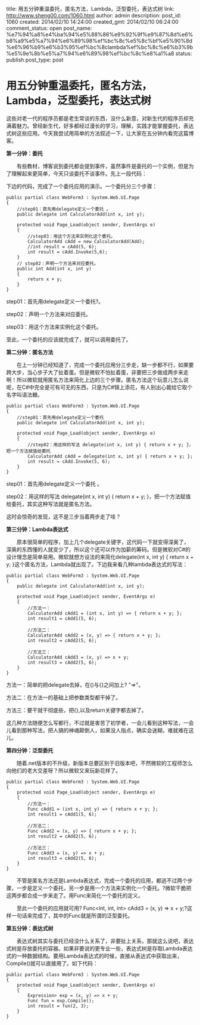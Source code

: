 title: 用五分钟重温委托，匿名方法，Lambda，泛型委托，表达式树
link: http://www.sheng00.com/1060.html
author: admin
description: 
post_id: 1060
created: 2014/02/10 14:24:00
created_gmt: 2014/02/10 06:24:00
comment_status: open
post_name: %e7%94%a8%e4%ba%94%e5%88%86%e9%92%9f%e9%87%8d%e6%b8%a9%e5%a7%94%e6%89%98%ef%bc%8c%e5%8c%bf%e5%90%8d%e6%96%b9%e6%b3%95%ef%bc%8clambda%ef%bc%8c%e6%b3%9b%e5%9e%8b%e5%a7%94%e6%89%98%ef%bc%8c%e8%a1%a8
status: publish
post_type: post

# 用五分钟重温委托，匿名方法，Lambda，泛型委托，表达式树

这些对老一代的程序员都是老生常谈的东西，没什么新意，对新生代的程序员却充满着魅力。曾经新生代，好多都经过漫长的学习，理解，实践才能掌握委托，表达式树这些应用。今天我尝试用简单的方法叙述一下，让大家在五分钟内看完这篇博客。

**第一分钟：委托**

　　有些教材，博客说到委托都会提到事件，虽然事件是委托的一个实例，但是为了理解起来更简单，今天只谈委托不谈事件。先上一段代码：

下边的代码，完成了一个委托应用的演示。一个委托分三个步骤：
    
    
    public partial class WebForm3 : System.Web.UI.Page
    {
        //step01：首先用delegate定义一个委托 。
        public delegate int CalculatorAdd(int x, int y);
    
        protected void Page_Load(object sender, EventArgs e)
        {
            //step03：用这个方法来实例化这个委托。
            CalculatorAdd cAdd = new CalculatorAdd(Add);
            //int result = cAdd(5, 6);
            int result = cAdd.Invoke(5,6);
        }
        // step02：声明一个方法来对应委托。
        public int Add(int x, int y)
        {
            return x + y;
        }
    }
    

step01：首先用delegate定义一个委托?。

step02：声明一个方法来对应委托。

step03：用这个方法来实例化这个委托。

至此，一个委托的应该就完成了，就可以调用委托了。

**第二分钟：匿名方法**

　　在上一分钟已经知道了，完成一个委托应用分三步走，缺一步都不行，如果要跨大步，当心步子大了扯着蛋。但是微软不怕扯着蛋，非要把三步做成两步来走啊！所以微软就用匿名方法来简化上边的三个步骤。匿名方法这个玩意儿怎么说呢，在C#中完全是可有可无的东西，只是为C#锦上添花，有人别出心裁给它取个名字叫语法糖。
    
    
    public partial class WebForm3 : System.Web.UI.Page
    {
        //step01：首先用delegate定义一个委托 
        public delegate int CalculatorAdd(int x, int y);
    
        protected void Page_Load(object sender, EventArgs e)
        {
            //step02：用这样的写法 delegate(int x, int y) { return x + y; }，把一个方法赋值给委托
            CalculatorAdd cAdd = delegate(int x, int y) { return x + y; };
            int result = cAdd.Invoke(5, 6);
        }
    }
    

step01：首先用delegate定义一个委托 。

step02：用这样的写法 delegate(int x, int y) { return x + y; }，把一个方法赋值给委托，其实这种写法就是匿名方法。

这时会惊奇的发现，这不是三步当着两步走了哇？

**第三分钟：Lambda表达式**

　　原本很简单的程序，加上几个delegate关键字，这代码一下就变得深奥了，深奥的东西懂的人就变少了，所以这个还可以作为加薪的筹码。但是微软对C#的设计理念是简单易用。微软就想方设法的来简化delegate(int x, int y) { return x + y; }这个匿名方法，Lambda就出现了。下边我来看几种lambda表达式的写法：
    
    
    public partial class WebForm3 : System.Web.UI.Page
    {
        public delegate int CalculatorAdd(int x, int y);
    
        protected void Page_Load(object sender, EventArgs e)
        {
            //方法一：
            CalculatorAdd cAdd1 = (int x, int y) => { return x + y; };
            int result1 = cAdd1(5, 6);
    
            //方法二：
            CalculatorAdd cAdd2 = (x, y) => { return x + y; };
            int result2 = cAdd2(5, 6);
    
            //方法三：
            CalculatorAdd cAdd3 = (x, y) => x + y;
            int result3 = cAdd2(5, 6);
        }
    }
    

方法一：简单的把delegate去掉，在()与{}之间加上? "=>"。

方法二：在方法一的基础上把参数类型都干掉了。

方法三：要干就干彻底些，把{},以及return关键字都去掉了。

这几种方法随便怎么写都行，不过就是害苦了初学者，一会儿看到这种写法，一会儿看到那种写法，把人搞的神魂颠倒人，如果没人指点，确实会迷糊，难就难在这儿。

**第四分钟：泛型委托**

　　随着.net版本的不升级，新版本总要区别于旧版本吧，不然微软的工程师怎么向他们的老大交差呀？所以微软又来玩新花样了。
    
    
    public partial class WebForm3 : System.Web.UI.Page
    {
        protected void Page_Load(object sender, EventArgs e)
        {
            //方法一：
            Func cAdd1 = (int x, int y) => { return x + y; };
            int result1 = cAdd1(5, 6);
    
            //方法二：
            Func cAdd2 = (x, y) => { return x + y; };
            int result2 = cAdd2(5, 6);
    
            //方法三：
            Func cAdd3 = (x, y) => x + y;
            int result3 = cAdd2(5, 6);
        }
    }
    

　　不管是匿名方法还是Lambda表达式，完成一个委托的应用，都逃不过两个步骤，一步是定义一个委托，另一步是用一个方法来实例化一个委托。?微软干脆把这两步都合成一步来走了。用Func来简化一个委托的定义。

　　至此一个委托的应用就可用? Func<int, int, int> cAdd3 = (x, y) => x + y;?这样一句话来完成了，其中的Func就是所谓的泛型委托。

**第五分钟：表达式树**

　　表达式树其实与委托已经没什么关系了，非要扯上关系，那就这么说吧，表达式树是存放委托的容器。如果非要说的更专业一些，表达式树是存取Lambda表达式的一种数据结构。要用Lambda表达式的时候，直接从表达式中获取出来，Compile()就可以直接用了。如下代码：
    
    
    public partial class WebForm3 : System.Web.UI.Page
    {
        protected void Page_Load(object sender, EventArgs e)
        {
            Expression> exp = (x, y) => x + y;
            Func fun = exp.Compile();
            int result = fun(2, 3);
        }
    }